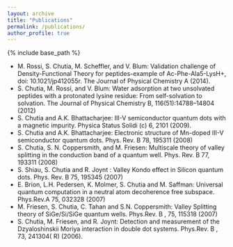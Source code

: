```yaml
---
layout: archive
title: "Publications"
permalink: /publications/
author_profile: true
---
```


{% include base_path %}

* M. Rossi, S. Chutia, M. Scheffler, and V. Blum: Validation challenge of Density-Functional Theory for peptides-example of Ac-Phe-Ala5-LysH+, doi: 10.1021/jp412055r. The Journal of Physical Chemistry A (2014).
* S. Chutia, M. Rossi, and V. Blum: Water adsorption at two unsolvated peptides with a protonated lysine residue: From self-solvation to solvation. The Journal of Physical Chemistry B, 116(51):14788–14804 (2012)
* S. Chutia and A.K. Bhattacharjee: III-V semiconductor quantum dots with a magnetic impurity. Physica Status Solidi (c) 6, 2101 (2009).
* S. Chutia and A.K. Bhattacharjee: Electronic structure of Mn-doped III-V semiconductor quantum dots. Phys. Rev. B 78, 195311 (2008)
* S. Chutia, S. N. Coppersmith, and M. Friesen: Multiscale theory of valley splitting in the conduction band of a quantum well. Phys. Rev. B 77, 193311 (2008)
* S. Shiau, S. Chutia and R. Joynt : Valley Kondo effect in Silicon quantum dots. Phys. Rev. B 75, 195345 (2007)
* E. Brion, L.H. Pedersen, K. Molmer, S. Chutia and M. Saffman: Universal quantum computation in a neutral atom decoherence free subspace. Phys.Rev.A 75, 032328 (2007)
* M. Friesen, S. Chutia, C. Tahan and S.N. Coppersmith: Valley Splitting theory of SiGe/Si/SiGe quantum wells. Phys.Rev. B , 75, 115318 (2007)
* S. Chutia, M. Friesen, and R. Joynt: Detection and measurement of the Dzyaloshinskii Moriya interaction in double dot systems. Phys.Rev. B , 73, 241304( R) (2006).

